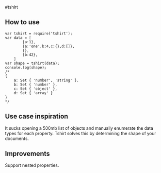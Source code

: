 #tshirt

## How to use
    var tshirt = require('tshirt');
    var data = [
			{a:1},
			{a:'one',b:4,c:{},d:[]},
			{},
			{b:42},
		]
	var shape = tshirt(data);
	console.log(shape);
	/*
	{
		a: Set { 'number', 'string' },
		b: Set { 'number' },
		c: Set { 'object' },
		d: Set { 'array' }
	}
	*/

## Use case inspiration
It sucks opening a 500mb list of objects and manually enumerate the data types for each property.  Tshirt solves this by determining the shape of your documents.  

## Improvements
Support nested properties.
